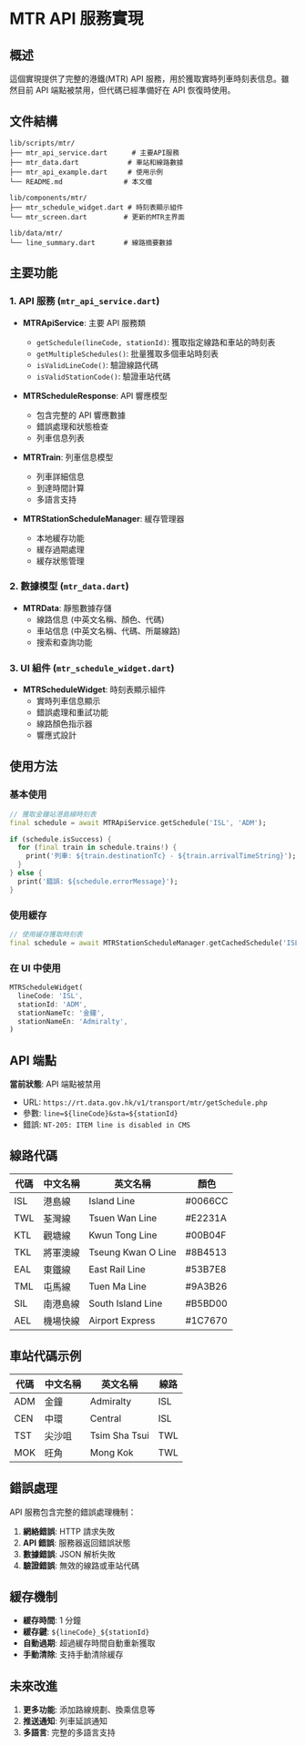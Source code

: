 # MTR API 服務實現

## 概述

這個實現提供了完整的港鐵(MTR) API 服務，用於獲取實時列車時刻表信息。雖然目前 API 端點被禁用，但代碼已經準備好在 API 恢復時使用。

## 文件結構

```
lib/scripts/mtr/
├── mtr_api_service.dart      # 主要API服務
├── mtr_data.dart            # 車站和線路數據
├── mtr_api_example.dart     # 使用示例
└── README.md               # 本文檔

lib/components/mtr/
├── mtr_schedule_widget.dart # 時刻表顯示組件
└── mtr_screen.dart         # 更新的MTR主界面

lib/data/mtr/
└── line_summary.dart       # 線路摘要數據
```

## 主要功能

### 1. API 服務 (`mtr_api_service.dart`)

- **MTRApiService**: 主要 API 服務類

  - `getSchedule(lineCode, stationId)`: 獲取指定線路和車站的時刻表
  - `getMultipleSchedules()`: 批量獲取多個車站時刻表
  - `isValidLineCode()`: 驗證線路代碼
  - `isValidStationCode()`: 驗證車站代碼

- **MTRScheduleResponse**: API 響應模型

  - 包含完整的 API 響應數據
  - 錯誤處理和狀態檢查
  - 列車信息列表

- **MTRTrain**: 列車信息模型

  - 列車詳細信息
  - 到達時間計算
  - 多語言支持

- **MTRStationScheduleManager**: 緩存管理器
  - 本地緩存功能
  - 緩存過期處理
  - 緩存狀態管理

### 2. 數據模型 (`mtr_data.dart`)

- **MTRData**: 靜態數據存儲
  - 線路信息 (中英文名稱、顏色、代碼)
  - 車站信息 (中英文名稱、代碼、所屬線路)
  - 搜索和查詢功能

### 3. UI 組件 (`mtr_schedule_widget.dart`)

- **MTRScheduleWidget**: 時刻表顯示組件
  - 實時列車信息顯示
  - 錯誤處理和重試功能
  - 線路顏色指示器
  - 響應式設計

## 使用方法

### 基本使用

```dart
// 獲取金鐘站港島線時刻表
final schedule = await MTRApiService.getSchedule('ISL', 'ADM');

if (schedule.isSuccess) {
  for (final train in schedule.trains!) {
    print('列車: ${train.destinationTc} - ${train.arrivalTimeString}');
  }
} else {
  print('錯誤: ${schedule.errorMessage}');
}
```

### 使用緩存

```dart
// 使用緩存獲取時刻表
final schedule = await MTRStationScheduleManager.getCachedSchedule('ISL', 'ADM');
```

### 在 UI 中使用

```dart
MTRScheduleWidget(
  lineCode: 'ISL',
  stationId: 'ADM',
  stationNameTc: '金鐘',
  stationNameEn: 'Admiralty',
)
```

## API 端點

**當前狀態**: API 端點被禁用

- URL: `https://rt.data.gov.hk/v1/transport/mtr/getSchedule.php`
- 參數: `line=${lineCode}&sta=${stationId}`
- 錯誤: `NT-205: ITEM line is disabled in CMS`

## 線路代碼

| 代碼 | 中文名稱 | 英文名稱           | 顏色    |
| ---- | -------- | ------------------ | ------- |
| ISL  | 港島線   | Island Line        | #0066CC |
| TWL  | 荃灣線   | Tsuen Wan Line     | #E2231A |
| KTL  | 觀塘線   | Kwun Tong Line     | #00B04F |
| TKL  | 將軍澳線 | Tseung Kwan O Line | #8B4513 |
| EAL  | 東鐵線   | East Rail Line     | #53B7E8 |
| TML  | 屯馬線   | Tuen Ma Line       | #9A3B26 |
| SIL  | 南港島線 | South Island Line  | #B5BD00 |
| AEL  | 機場快線 | Airport Express    | #1C7670 |

## 車站代碼示例

| 代碼 | 中文名稱 | 英文名稱      | 線路 |
| ---- | -------- | ------------- | ---- |
| ADM  | 金鐘     | Admiralty     | ISL  |
| CEN  | 中環     | Central       | ISL  |
| TST  | 尖沙咀   | Tsim Sha Tsui | TWL  |
| MOK  | 旺角     | Mong Kok      | TWL  |

## 錯誤處理

API 服務包含完整的錯誤處理機制：

1. **網絡錯誤**: HTTP 請求失敗
2. **API 錯誤**: 服務器返回錯誤狀態
3. **數據錯誤**: JSON 解析失敗
4. **驗證錯誤**: 無效的線路或車站代碼

## 緩存機制

- **緩存時間**: 1 分鐘
- **緩存鍵**: `${lineCode}_${stationId}`
- **自動過期**: 超過緩存時間自動重新獲取
- **手動清除**: 支持手動清除緩存

## 未來改進

1. **更多功能**: 添加路線規劃、換乘信息等
2. **推送通知**: 列車延誤通知
3. **多語言**: 完整的多語言支持
